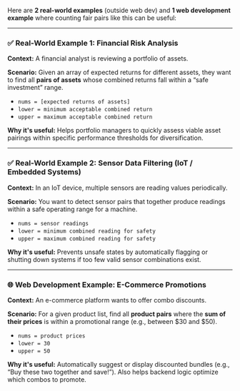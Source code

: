 Here are **2 real-world examples** (outside web dev) and **1 web development example** where counting fair pairs like this can be useful:

---

### ✅ **Real-World Example 1: Financial Risk Analysis**
**Context:** A financial analyst is reviewing a portfolio of assets.

**Scenario:** Given an array of expected returns for different assets, they want to find all **pairs of assets** whose combined returns fall within a “safe investment” range.

- `nums = [expected returns of assets]`
- `lower = minimum acceptable combined return`
- `upper = maximum acceptable combined return`

**Why it's useful:** Helps portfolio managers to quickly assess viable asset pairings within specific performance thresholds for diversification.

---

### ✅ **Real-World Example 2: Sensor Data Filtering (IoT / Embedded Systems)**
**Context:** In an IoT device, multiple sensors are reading values periodically.

**Scenario:** You want to detect sensor pairs that together produce readings within a safe operating range for a machine.

- `nums = sensor readings`
- `lower = minimum combined reading for safety`
- `upper = maximum combined reading for safety`

**Why it's useful:** Prevents unsafe states by automatically flagging or shutting down systems if too few valid sensor combinations exist.

---

### 🌐 **Web Development Example: E-Commerce Promotions**
**Context:** An e-commerce platform wants to offer combo discounts.

**Scenario:** For a given product list, find all **product pairs** where the **sum of their prices** is within a promotional range (e.g., between $30 and $50).

- `nums = product prices`
- `lower = 30`
- `upper = 50`

**Why it's useful:** Automatically suggest or display discounted bundles (e.g., “Buy these two together and save!”). Also helps backend logic optimize which combos to promote.
